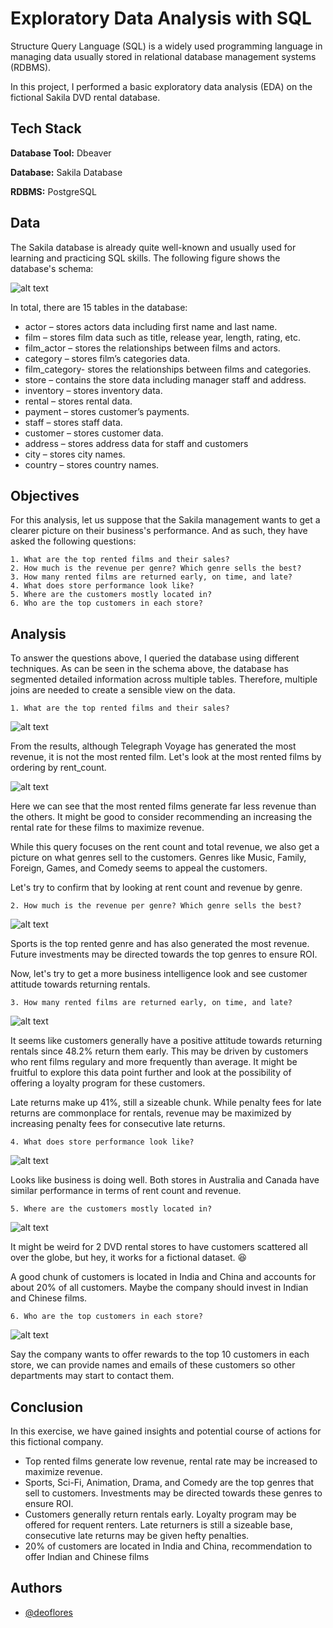 
# Exploratory Data Analysis with SQL

Structure Query Language (SQL) is a widely used programming language in managing data usually stored in relational database management systems (RDBMS).

In this project, I performed a basic exploratory data analysis (EDA) on the fictional Sakila DVD rental database.

## Tech Stack

**Database Tool:** Dbeaver

**Database:** Sakila Database

**RDBMS:** PostgreSQL




## Data

The Sakila database is already quite well-known and usually used for learning and practicing SQL skills. The following figure shows the database's schema:

![alt text](https://github.com/deoflores/Portfolio_Projects/blob/main/Exploratory%20Data%20Analysis%20with%20SQL/screenshots/dvd%20schema.png?raw=true)


In total, there are 15 tables in the database:
- actor – stores actors data including first name and last name.
- film – stores film data such as title, release year, length, rating, etc.
- film_actor – stores the relationships between films and actors.
- category – stores film’s categories data.
- film_category- stores the relationships between films and categories.
- store – contains the store data including manager staff and address.
- inventory – stores inventory data.
- rental – stores rental data.
- payment – stores customer’s payments.
- staff – stores staff data.
- customer – stores customer data.
- address – stores address data for staff and customers
- city – stores city names.
- country – stores country names.






## Objectives

For this analysis, let us suppose that the Sakila management wants to get a clearer picture on their business's performance. And as such, they have asked the following questions:

    1. What are the top rented films and their sales?
    2. How much is the revenue per genre? Which genre sells the best?
    3. How many rented films are returned early, on time, and late?
    4. What does store performance look like?
    5. Where are the customers mostly located in?
    6. Who are the top customers in each store?

## Analysis

To answer the questions above, I queried the database using different techniques. As can be seen in the schema above, the database has segmented detailed information across multiple tables. Therefore, multiple joins are needed to create a sensible view on the data.

    1. What are the top rented films and their sales?

![alt text](https://github.com/deoflores/Portfolio_Projects/blob/main/Exploratory%20Data%20Analysis%20with%20SQL/screenshots/1.jpg?raw=true)

From the results, although Telegraph Voyage has generated the most revenue, it is not the most rented film. Let's look at the most rented films by ordering by rent_count.

![alt text](https://github.com/deoflores/Portfolio_Projects/blob/main/Exploratory%20Data%20Analysis%20with%20SQL/screenshots/1-2.jpg?raw=true)

Here we can see that the most rented films generate far less revenue than the others. It might be good to consider recommending an increasing the rental rate for these films to maximize revenue.

While this query focuses on the rent count and total revenue, we also get a picture on what genres sell to the customers. Genres like Music, Family, Foreign, Games, and Comedy seems to appeal the customers.

Let's try to confirm that by looking at rent count and revenue by genre.

    2. How much is the revenue per genre? Which genre sells the best?

![alt text](https://github.com/deoflores/Portfolio_Projects/blob/main/Exploratory%20Data%20Analysis%20with%20SQL/screenshots/2.jpg?raw=true)

Sports is the top rented genre and has also generated the most revenue. Future investments may be directed towards the top genres to ensure ROI.

Now, let's try to get a more business intelligence look and see customer attitude towards returning rentals.

    3. How many rented films are returned early, on time, and late?

![alt text](https://github.com/deoflores/Portfolio_Projects/blob/main/Exploratory%20Data%20Analysis%20with%20SQL/screenshots/3.jpg?raw=true)

It seems like customers generally have a positive attitude towards returning rentals since 48.2% return them early. This may be driven by customers who rent films regulary and more frequently than average. It might be fruitful to explore this data point further and look at the possibility of offering a loyalty program for these customers.

Late returns make up 41%, still a sizeable chunk. While penalty fees for late returns are commonplace for rentals, revenue may be maximized by increasing penalty fees for consecutive late returns.

    4. What does store performance look like?

![alt text](https://github.com/deoflores/Portfolio_Projects/blob/main/Exploratory%20Data%20Analysis%20with%20SQL/screenshots/4.jpg?raw=true)

Looks like business is doing well. Both stores in Australia and Canada have similar performance in terms of rent count and revenue.

    5. Where are the customers mostly located in?

![alt text](https://github.com/deoflores/Portfolio_Projects/blob/main/Exploratory%20Data%20Analysis%20with%20SQL/screenshots/5.jpg?raw=true)

It might be weird for 2 DVD rental stores to have customers scattered all over the globe, but hey, it works for a fictional dataset. :laughing:

A good chunk of customers is located in India and China and accounts for about 20% of all customers. Maybe the company should invest in Indian and Chinese films.

    6. Who are the top customers in each store?

![alt text](https://github.com/deoflores/Portfolio_Projects/blob/main/Exploratory%20Data%20Analysis%20with%20SQL/screenshots/6.jpg?raw=true)

Say the company wants to offer rewards to the top 10 customers in each store, we can provide names and emails of these customers so other departments may start to contact them.
## Conclusion

In this exercise, we have gained insights and potential course of actions for this fictional company.

- Top rented films generate low revenue, rental rate may be increased to maximize revenue.
- Sports, Sci-Fi, Animation, Drama, and Comedy are the top genres that sell to customers. Investments may be directed towards these genres to ensure ROI.
- Customers generally return rentals early. Loyalty program may be offered for requent renters. Late returners is still a sizeable base, consecutive late returns may be given hefty penalties.
- 20% of customers are located in India and China, recommendation to offer Indian and Chinese films
## Authors

- [@deoflores](https://www.github.com/deoflores)

